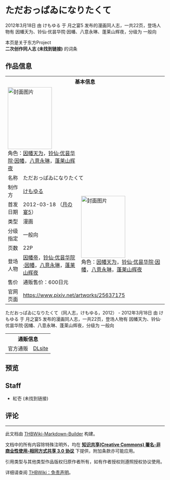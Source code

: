 # ただおっぱゐになりたくて

<!-- source html: G:\repos\THBWiki-Markdown-Builder\THBWikiMarkdown\Temp\main\9\90\ns0%3A%E3%81%9F%E3%81%A0%E3%81%8A%E3%81%A3%E3%81%B1%E3%82%90%E3%81%AB%E3%81%AA%E3%82%8A%E3%81%9F%E3%81%8F%E3%81%A6.html -->

2012年3月18日 由 けもゆる 于 月之宴5 发布的漫画同人志，一共22页，登场人物有 因幡天为、铃仙·优昙华院·因幡、八意永琳、蓬莱山辉夜，分级为 一般向

本页是关于东方Project  
 **二次创作同人志 (未找到链接)** 的词条

## 作品信息

<table><tbody><tr><th colspan="3">基本信息</th></tr><tr><td class="cover-artwork-mobile" colspan="2"><a href="./文件-ただおっぱゐになりたくて封面.jpg.md" class="image" title="封面图片"><img alt="封面图片" src="https://upload.thwiki.cc/thumb/1/14/%E3%81%9F%E3%81%A0%E3%81%8A%E3%81%A3%E3%81%B1%E3%82%90%E3%81%AB%E3%81%AA%E3%82%8A%E3%81%9F%E3%81%8F%E3%81%A6%E5%B0%81%E9%9D%A2.jpg/139px-%E3%81%9F%E3%81%A0%E3%81%8A%E3%81%A3%E3%81%B1%E3%82%90%E3%81%AB%E3%81%AA%E3%82%8A%E3%81%9F%E3%81%8F%E3%81%A6%E5%B0%81%E9%9D%A2.jpg" decoding="async" loading="lazy" width="139" height="196" srcset="https://upload.thwiki.cc/thumb/1/14/%E3%81%9F%E3%81%A0%E3%81%8A%E3%81%A3%E3%81%B1%E3%82%90%E3%81%AB%E3%81%AA%E3%82%8A%E3%81%9F%E3%81%8F%E3%81%A6%E5%B0%81%E9%9D%A2.jpg/208px-%E3%81%9F%E3%81%A0%E3%81%8A%E3%81%A3%E3%81%B1%E3%82%90%E3%81%AB%E3%81%AA%E3%82%8A%E3%81%9F%E3%81%8F%E3%81%A6%E5%B0%81%E9%9D%A2.jpg 1.5x, https://upload.thwiki.cc/thumb/1/14/%E3%81%9F%E3%81%A0%E3%81%8A%E3%81%A3%E3%81%B1%E3%82%90%E3%81%AB%E3%81%AA%E3%82%8A%E3%81%9F%E3%81%8F%E3%81%A6%E5%B0%81%E9%9D%A2.jpg/277px-%E3%81%9F%E3%81%A0%E3%81%8A%E3%81%A3%E3%81%B1%E3%82%90%E3%81%AB%E3%81%AA%E3%82%8A%E3%81%9F%E3%81%8F%E3%81%A6%E5%B0%81%E9%9D%A2.jpg 2x" data-file-width="550" data-file-height="777"></a><div class="cover-char">角色：<a href="./因幡帝.md" title="因幡帝">因幡天为</a>，<a href="./铃仙·优昙华院·因幡.md" title="铃仙·优昙华院·因幡">铃仙·优昙华院·因幡</a>，<a href="./八意永琳.md" title="八意永琳">八意永琳</a>，<a href="./蓬莱山辉夜.md" title="蓬莱山辉夜">蓬莱山辉夜</a></div></td>
</tr><tr><td class="label">名称</td><td colspan="2"> ただおっぱゐになりたくて </td></tr><tr><td class="label">制作方</td><td><a href="./けもゆる.md" title="けもゆる">けもゆる</a></td><td class="cover-artwork" rowspan="7" style="min-width:196px;"><a href="./文件-ただおっぱゐになりたくて封面.jpg.md" class="image" title="封面图片"><img alt="封面图片" src="https://upload.thwiki.cc/thumb/1/14/%E3%81%9F%E3%81%A0%E3%81%8A%E3%81%A3%E3%81%B1%E3%82%90%E3%81%AB%E3%81%AA%E3%82%8A%E3%81%9F%E3%81%8F%E3%81%A6%E5%B0%81%E9%9D%A2.jpg/139px-%E3%81%9F%E3%81%A0%E3%81%8A%E3%81%A3%E3%81%B1%E3%82%90%E3%81%AB%E3%81%AA%E3%82%8A%E3%81%9F%E3%81%8F%E3%81%A6%E5%B0%81%E9%9D%A2.jpg" decoding="async" loading="lazy" width="139" height="196" srcset="https://upload.thwiki.cc/thumb/1/14/%E3%81%9F%E3%81%A0%E3%81%8A%E3%81%A3%E3%81%B1%E3%82%90%E3%81%AB%E3%81%AA%E3%82%8A%E3%81%9F%E3%81%8F%E3%81%A6%E5%B0%81%E9%9D%A2.jpg/208px-%E3%81%9F%E3%81%A0%E3%81%8A%E3%81%A3%E3%81%B1%E3%82%90%E3%81%AB%E3%81%AA%E3%82%8A%E3%81%9F%E3%81%8F%E3%81%A6%E5%B0%81%E9%9D%A2.jpg 1.5x, https://upload.thwiki.cc/thumb/1/14/%E3%81%9F%E3%81%A0%E3%81%8A%E3%81%A3%E3%81%B1%E3%82%90%E3%81%AB%E3%81%AA%E3%82%8A%E3%81%9F%E3%81%8F%E3%81%A6%E5%B0%81%E9%9D%A2.jpg/277px-%E3%81%9F%E3%81%A0%E3%81%8A%E3%81%A3%E3%81%B1%E3%82%90%E3%81%AB%E3%81%AA%E3%82%8A%E3%81%9F%E3%81%8F%E3%81%A6%E5%B0%81%E9%9D%A2.jpg 2x" data-file-width="550" data-file-height="777"></a><div class="cover-char">角色：<a href="./因幡帝.md" title="因幡帝">因幡天为</a>，<a href="./铃仙·优昙华院·因幡.md" title="铃仙·优昙华院·因幡">铃仙·优昙华院·因幡</a>，<a href="./八意永琳.md" title="八意永琳">八意永琳</a>，<a href="./蓬莱山辉夜.md" title="蓬莱山辉夜">蓬莱山辉夜</a></div></td>
</tr><tr><td class="label">首发日期</td><td>2012-03-18&#160;（<a href="/展会作品列表?e=%E6%9C%88%E4%B9%8B%E5%AE%B4%235">月の宴5</a>）</td></tr><tr><td class="label">类型</td><td>漫画</td></tr><tr><td class="label">分级指定</td><td>一般向</td></tr><tr><td class="label">页数</td><td>22P</td></tr><tr><td class="label">登场人物</td><td><a href="./因幡帝.md" title="因幡帝">因幡帝</a>，<a href="./铃仙·优昙华院·因幡.md" title="铃仙·优昙华院·因幡">铃仙·优昙华院·因幡</a>，<a href="./八意永琳.md" title="八意永琳">八意永琳</a>，<a href="./蓬莱山辉夜.md" title="蓬莱山辉夜">蓬莱山辉夜</a></td></tr><tr><td class="label">售价</td><td>通贩售价：600日元</td></tr>
<tr><td class="label">官网页面</td><td colspan="2"><a rel="nofollow" class="external free" href="https://www.pixiv.net/artworks/25637175">https://www.pixiv.net/artworks/25637175</a></td></tr></tbody></table>

ただおっぱゐになりたくて（同人志，けもゆる，2012） - 2012年3月18日 由 けもゆる 于 月之宴5 发布的漫画同人志，一共22页，登场人物有 因幡天为、铃仙·优昙华院·因幡、八意永琳、蓬莱山辉夜，分级为 一般向

<table><tbody><tr><th colspan="3">通贩信息</th></tr><tr><td class="label">官方通贩</td><td colspan="2"><a rel="nofollow" class="external text" href="http://www.dlsite.com/home/work/=/product_id/RJ092773.html">DLsite</a></td></tr></tbody></table>



## 预览

## Staff
- 紅壱 (未找到链接)


## 评论




---

此文档由 [THBWiki-Markdown-Builder](https://github.com/Delsin-Yu/THBWiki-Markdown-Builder) 构建。

文档中的所有内容除特殊注明外，均在 [**知识共享(Creative Commons) 署名-非商业性使用-相同方式共享 3.0 协议**](https://creativecommons.org/licenses/by-sa/3.0/deed.zh-hans) 下提供，附加条款亦可能应用。

引用类型与其他类型作品版权归原作者所有，如有作者授权则遵照授权协议使用。

详细请查阅 [THBWiki：免责声明](https://thbwiki.cc/THBWiki:%E5%85%8D%E8%B4%A3%E5%A3%B0%E6%98%8E)。

